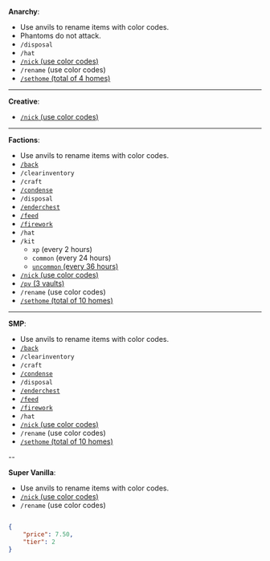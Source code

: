 **Anarchy**:
- Use anvils to rename items with color codes.
- Phantoms do not attack.
- `/disposal`
- `/hat`
- <u>`/nick` (use color codes)</u>
- `/rename` (use color codes)
- <u>`/sethome` (total of 4 homes)</u>

---

**Creative**:
- <u>`/nick` (use color codes)</u>

---

**Factions**:
- Use anvils to rename items with color codes.
- <u>`/back`</u>
- `/clearinventory`
- `/craft`
- <u>`/condense`</u>
- `/disposal`
- <u>`/enderchest`</u>
- <u>`/feed`</u>
- <u>`/firework`</u>
- `/hat`
- `/kit`
  * `xp` (every 2 hours)
  * `common` (every 24 hours)
  * <u>`uncommon` (every 36 hours)</u>
- <u>`/nick` (use color codes)</u>
- <u>`/pv` (3 vaults)</u>
- `/rename` (use color codes)
- <u>`/sethome` (total of 10 homes)</u>

---
**SMP**:
- Use anvils to rename items with color codes.
- <u>`/back`</u>
- `/clearinventory`
- `/craft`
- <u>`/condense`</u>
- `/disposal`
- <u>`/enderchest`</u>
- <u>`/feed`</u>
- <u>`/firework`</u>
- `/hat`
- <u>`/nick` (use color codes)</u>
- `/rename` (use color codes)
- <u>`/sethome` (total of 10 homes)</u>

--

**Super Vanilla**:
- Use anvils to rename items with color codes.
- <u>`/nick` (use color codes)</u>
- `/rename` (use color codes)

```json

{
	"price": 7.50,
	"tier": 2
}
